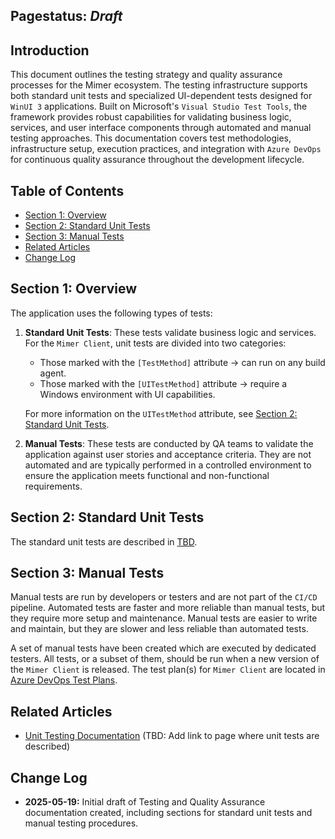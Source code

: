 ﻿## Pagestatus: _Draft_

## Introduction
This document outlines the testing strategy and quality assurance processes for the Mimer ecosystem. 
The testing infrastructure supports both standard unit tests and specialized UI-dependent tests designed for `WinUI 3` applications. 
Built on Microsoft's `Visual Studio Test Tools`, the framework provides robust capabilities for validating business logic, services, and user interface components through automated and manual testing approaches. 
This documentation covers test methodologies, infrastructure setup, execution practices, and integration with `Azure DevOps` for continuous quality assurance throughout the development lifecycle.

## Table of Contents
- [Section 1: Overview](#section-1-overview)
- [Section 2: Standard Unit Tests](#section-2-standard-unit-tests)
- [Section 3: Manual Tests](#section-3-manual-tests)
- [Related Articles](#related-articles)
- [Change Log](#change-log)

## Section 1: Overview
The application uses the following types of tests:
1. **Standard Unit Tests**: These tests validate business logic and services. 
   For the `Mimer Client`, unit tests are divided into two categories:
   - Those marked with the `[TestMethod]` attribute → can run on any build agent.
   - Those marked with the `[UITestMethod]` attribute → require a Windows environment with UI capabilities.
   
   For more information on the `UITestMethod` attribute, see [Section 2: Standard Unit Tests](#section-2-standard-unit-tests).
   
2. **Manual Tests**: These tests are conducted by QA teams to validate the application against user stories and acceptance criteria. 
   They are not automated and are typically performed in a controlled environment to ensure the application meets functional and non-functional requirements.

## Section 2: Standard Unit Tests
The standard unit tests are described in [TBD](https://insert-link-here).

## Section 3: Manual Tests
Manual tests are run by developers or testers and are not part of the `CI/CD` pipeline. 
Automated tests are faster and more reliable than manual tests, but they require more setup and maintenance. 
Manual tests are easier to write and maintain, but they are slower and less reliable than automated tests.

A set of manual tests have been created which are executed by dedicated testers.
All tests, or a subset of them, should be run when a new version of the `Mimer Client` is released.
The test plan(s) for `Mimer Client` are located in [Azure DevOps Test Plans](https://symphogenteams.visualstudio.com/Development%20and%20Data%20Engineering/_testManagement/all).

## Related Articles
- [Unit Testing Documentation](link) (TBD: Add link to page where unit tests are described)

## Change Log
- **2025-05-19:** Initial draft of Testing and Quality Assurance documentation created, including sections for standard unit tests and manual testing procedures.